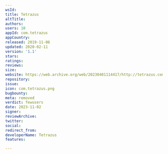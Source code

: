 ```yaml
---
wsId: 
title: Tetrazus
altTitle: 
authors: 
users: 10
appId: com.tetrazus
appCountry: 
released: 2019-11-06
updated: 2020-02-11
version: '1.1'
stars: 
ratings: 
reviews: 
size: 
website: https://web.archive.org/web/20230401114417/http://tetrazus.com/
repository: 
issue: 
icon: com.tetrazus.png
bugbounty: 
meta: removed
verdict: fewusers
date: 2023-11-02
signer: 
reviewArchive: 
twitter: 
social: 
redirect_from: 
developerName: Tetrazus
features: 

---
```


